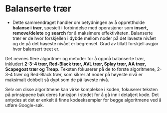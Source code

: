 # Balanserte trær
- Dette sammendraget handler om betydningen av å opprettholde **balanse i trær**, spesielt i forbindelse med operasjoner som **insert, remove/delete** og **search** for å maksimere effektiviteten. Balanserte trær er de hvor forskjellen i dybde mellom noder på det laveste nivået og de på det høyeste nivået er begrenset. Grad av tillatt forskjell avgjør hvor balansert treet er.

Det nevnes flere algoritmer og metoder for å oppnå balanserte trær, inkludert **2-3-4 trær, Red-Black trær, AVL trær, Splay trær, AA trær, Scapegoat trær og Treap**. Teksten fokuserer på de to første algoritmene, 2-3-4 trær og Red-Black trær, som sikrer at noder på høyeste nivå er maksimalt dobbelt så dypt som de på laveste nivå.

Selv om disse algoritmene kan virke komplekse i koden, fokuserer teksten på prinsippene bak deres funksjon i stedet for å gå inn i detaljert kode. Det antydes at det er enkelt å finne kodeeksempler for begge algoritmene ved å utføre Google-søk.